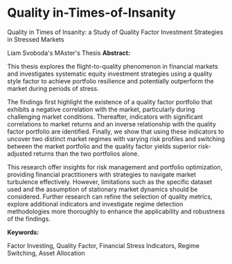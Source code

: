 # Quality in-Times-of-Insanity

Quality in Times of Insanity: a Study of Quality Factor Investment Strategies in Stressed Markets

Liam Svoboda's MAster's Thesis
**Abstract:**

This thesis explores the flight-to-quality phenomenon in financial markets and investigates systematic equity investment strategies using a quality style factor to achieve portfolio resilience and potentially outperform the market during periods of stress. 

The findings first highlight the existence of a quality factor portfolio that exhibits a negative correlation with the market, particularly during challenging market conditions. Thereafter, indicators with significant correlations to market returns and an inverse relationship with the quality factor portfolio are identified. Finally, we show that using these indicators to uncover two distinct market regimes with varying risk profiles and switching between the market portfolio and the quality factor yields superior risk-adjusted returns than the two portfolios alone.

This research offer insights for risk management and portfolio optimization, providing financial practitioners with strategies to navigate market turbulence effectively. However, limitations such as the specific dataset used and the assumption of stationary market dynamics should be considered. Further research can refine the selection of quality metrics, explore additional indicators and investigate regime detection methodologies more thoroughly to enhance the applicability and robustness of the findings.

**Keywords:**

Factor Investing, Quality Factor, Financial Stress Indicators, Regime Switching, Asset Allocation

